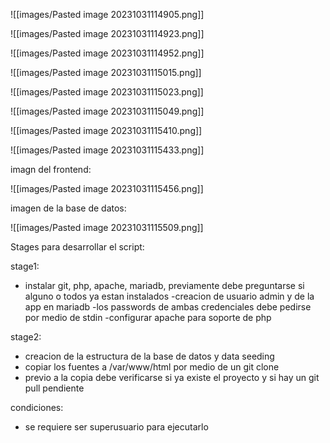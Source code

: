 ![[images/Pasted image 20231031114905.png]]

![[images/Pasted image 20231031114923.png]]

![[images/Pasted image 20231031114952.png]]

![[images/Pasted image 20231031115015.png]]

![[images/Pasted image 20231031115023.png]]

![[images/Pasted image 20231031115049.png]]

![[images/Pasted image 20231031115410.png]]

![[images/Pasted image 20231031115433.png]]


imagn del frontend:

![[images/Pasted image 20231031115456.png]]

imagen de la base de datos:

![[images/Pasted image 20231031115509.png]]

Stages para desarrollar el script:


stage1:
- instalar git, php, apache, mariadb, previamente debe preguntarse si alguno o todos ya estan instalados
-creacion de usuario admin y de la app en mariadb
-los passwords de ambas credenciales debe pedirse por medio de stdin
-configurar apache para soporte de php

stage2:
- creacion de la estructura de la base de datos y data seeding
- copiar los fuentes a /var/www/html por medio de un git clone
- previo a la copia debe verificarse si ya existe el proyecto y si hay un git pull pendiente


condiciones:
- se requiere ser superusuario para ejecutarlo
